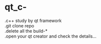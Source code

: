 # qt_c-
.c++ study by qt framework    
.git clone repo     
.delete all the build-*        
.open your qt creator and check the details...    
